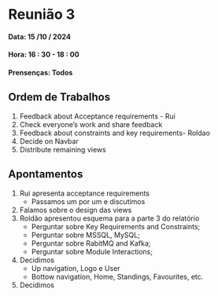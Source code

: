 # Reunião 3

#### Data: 15 /10 / 2024

#### Hora: 16 : 30 - 18 : 00

#### Prensenças: Todos

## Ordem de Trabalhos

1. Feedback about Acceptance requirements - Rui
2. Check everyone’s work and share feedback
3. Feedback about constraints and key requirements- Roldao
4. Decide on Navbar
5. Distribute remaining views

## Apontamentos

1. Rui apresenta acceptance requirements
   - Passamos um por um e discutimos
2. Falamos sobre o design das views
3. Roldão apresentou esquema para a parte 3 do relatório
   - Perguntar sobre Key Requirements and Constraints;
   - Perguntar sobre MSSQL, MySQL;
   - Perguntar sobre RabitMQ and Kafka;
   - Perguntar sobre Module Interactions;
4. Decidimos
   - Up navigation, Logo e User
   - Bottow navigation, Home, Standings, Favourites, etc.
5. Decidimos
